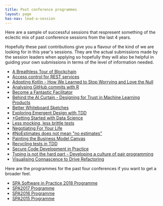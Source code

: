 ```yaml
---
title: Past conference programmes
layout: page
has-nav: lead-a-session
---
```


<p>Here are a sample of successful sessions that respresent something of the eclectic mix of past conference sessions from the last 4 years.</p>

<p>Hopefully these past contributions give you a flavour of the kind of we are looking for in this year's sessions. They are the actual submissions made by the session leaders when applying so hopefully they will also be helpful in guiding your own submissions in terms of the level of information needed.</p>

<ul>
  <li><a href="https://spaconference.org/spa2017/sessions/session715.html"><span>A Breathless Tour of Blockchain</span></a></li>
 <li><a href="https://spaconference.org/spa2017/sessions/session694.html"><span>Access control for REST services</span></a></li>
 <li><a href="https://spaconference.org/spa2017/sessions/session727.html"><span>Adopting Kotlin - How We Learned to Stop Worrying and Love the Null</span></a></li>
 <li><a href="https://www.spaconference.org/spa2015/sessions/session623.html"><span>Analysing GitHub commits with R</span></a></li>
 <li><a href="https://spaconference.org/spa2018/sessions/session791.html"><span>Become a Fantastic Facilitator</span></a></li>
 <li><a href="https://spaconference.org/spa2018/sessions/session751.html"><span>Behind the AI Curtain - Designing for Trust in Machine Learning Products</span></a></li>
 <li><a href="https://spaconference.org/spa2018/sessions/session815.html"><span>Better Whiteboard Sketches</span></a></li>
 <li><a href="https://www.spaconference.org/spa2015/sessions/session643.html"><span>Exploring Emergent Design with TDD</span></a></li>
 <li><a href="https://www.spaconference.org/spa2014/sessions/session566.html"><span>*Getting Started with Data Science</span></a></li>
 <li><a href="https://www.spaconference.org/spa2014/sessions/session595.html"><span>Less mocking, less brittle tests</span></a></li>
 <li><a href="https://spaconference.org/spa2018/sessions/session802.html"><span>Negotiating For Your Life</span></a></li>
 <li><a href="https://www.spaconference.org/spa2015/sessions/session603.html"><span>#NoEstimates does not mean "no estimates"</span></a></li>
 <li><a href="https://spaconference.org/spa2017/sessions/session732.html"><span>Painting the Business Model Canvas</span></a></li>
 <li><a href="https://www.spaconference.org/spa2015/sessions/session601.html"><span>Recycling tests in TDD</span></a></li>
 <li><a href="https://spaconference.org/spa2018/sessions/session813.html"><span>Secure Code Development in Practice</span></a></li>
 <li><a href="https://spaconference.org/spa2018/sessions/session809.html"><span>Typing is not the hard part - Developing a culture of pair programming</span></a></li>
 <li><a href="https://spaconference.org/spa2017/sessions/session700.html"><span>Visualising Connascence to Drive Refactoring</span></a></li>
</ul>

<p>Here are the programmes for the past four conferences if you want to get a broader feel.</p>

<ul>
  <li><a href="https://spaconference.org/spa2018/programme.html"><span>SPA Software in Practice 2018 Programme</span></a></li>
  <li><a href="https://spaconference.org/spa2017/programme.html"><span>SPA2017 Programme</span></a></li>
  <li><a href="https://spaconference.org/spa2016/programme.html"><span>SPA2016 Programme</span></a></li>
  <li><a href="https://spaconference.org/spa2015/programme.html"><span>SPA2015 Programme</span></a></li>
</ul>




